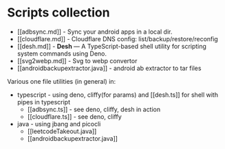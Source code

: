 # Scripts collection

- [[adbsync.md]] - Sync your android apps in a local dir.
- [[cloudflare.md]] - Cloudflare DNS config: list/backup/restore/reconfig
- [[desh.md]] - **Desh** — A TypeScript-based shell utility for scripting system commands using Deno.
- [[svg2webp.md]] - Svg to webp convertor
- [[androidbackupextractor.java]] - android ab extractor to tar files

Various one file utilities (in general) in:
- typescript - using deno, cliffy(for params) and [[desh.ts]] for shell with pipes in typescript
  - [[adbsync.ts]] - see deno, cliffy, desh in action
  - [[cloudflare.ts]] - see deno, cliffy
- java - using jbang and picocli
  - [[leetcodeTakeout.java]]
  - [[androidbackupextractor.java]]
